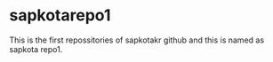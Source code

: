 # sapkotarepo1

This is the first repossitories of sapkotakr github and this is named as sapkota repo1.
